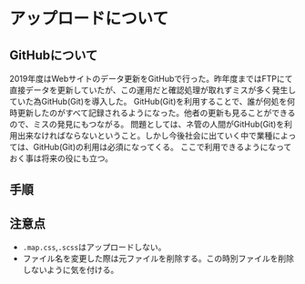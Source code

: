 

# アップロードについて
## GitHubについて
2019年度はWebサイトのデータ更新をGitHubで行った。昨年度まではFTPにて直接データを更新していたが、この運用だと確認処理が取れずミスが多く発生していた為GitHub(Git)を導入した。
GitHub(Git)を利用することで、誰が何処を何時更新したのがすべて記録されるようになった。他者の更新も見ることができるので、ミスの発見にもつながる。
問題としては、ネ管の人間がGitHub(Git)を利用出来なければならないということ。しかし今後社会に出ていく中で業種によっては、GitHub(Git)の利用は必須になってくる。
ここで利用できるようになっておく事は将来の役にも立つ。

## 手順

## 注意点
- `.map.css`,`.scss`はアップロードしない。
- ファイル名を変更した際は元ファイルを削除する。この時別ファイルを削除しないように気を付ける。